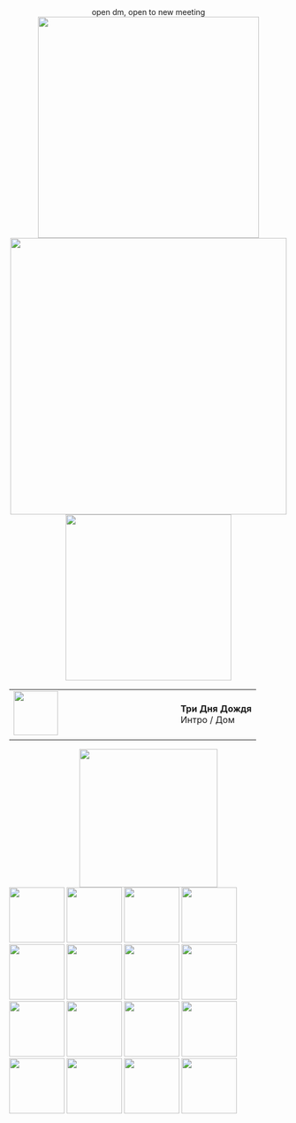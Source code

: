 <div align="center">
open dm, open to new meeting
   
<div align="center">
   <img src="https://www.gifs.cc/lines/1-animated-flow-line-2.gif" width="400">
<div align="center">
<img src="https://github.com/user-attachments/assets/a15182ba-c50b-42ff-817f-127b00481bd2" width="500"/>
   
<div align="center">
<img src="https://www.gifs.cc/lines/1-animated-flow-line-2.gif" width="300">

<div align="center">
  <table style="border: none;">
    <tr>
      <td style="border: none;">
        <img src="https://images.genius.com/c13380b32fb9d759ea73abf5555a4978.1000x1000x1.png" width="80">
         <marquee behavior="scroll" direction="left" scrollamount="4" style="width: 200px; display: inline-block;">
      </td>
      <td style="border: none; padding-left: 10px;">
        <strong>Три Дня Дождя</strong><br> 
        Интро / Дом 
      </td>
    </tr>
  </table>
</div>
<div align="center">
<img src="https://img1.picmix.com/output/stamp/normal/3/7/9/6/1556973_ece88.gif" width="250">
   
<div align="left">
<img src="https://img1.picmix.com/output/pic/normal/5/1/0/0/12260015_07c3e.gif" width="100"> <img src="https://img1.picmix.com/output/pic/normal/2/5/9/4/12424952_d8684.gif" width="100"> <img src="https://img1.picmix.com/output/pic/normal/6/3/4/4/11974436_4d33c.gif" width="100"> <img src="https://img1.picmix.com/output/pic/normal/9/1/3/9/11919319_8fc9a.gif" width="100"> <img src="https://img1.picmix.com/output/pic/normal/4/4/1/5/11575144_c948a.gif" width="100"> <img src="https://img1.picmix.com/output/pic/normal/9/6/0/2/12012069_b82d1.gif" width="100"> <img src="https://img1.picmix.com/output/pic/normal/4/7/0/2/11942074_7317b.gif" width="100"> <img src="https://img1.picmix.com/output/pic/normal/5/7/4/2/11952475_664a2.gif" width="100"> <img src="https://img1.picmix.com/output/pic/normal/4/3/9/9/11779934_56d75.gif" width="100"> <img src="https://img1.picmix.com/output/pic/normal/7/0/9/9/11779907_80083.gif" width="100"> <img src="https://img1.picmix.com/output/pic/normal/0/4/8/9/11779840_2a0b4.gif" width="100"> <img src="https://img1.picmix.com/output/pic/normal/9/5/2/1/11711259_ad3a1.gif" width="100"> <img src="https://img1.picmix.com/output/pic/normal/8/2/7/0/11710728_9e3d6.gif" width="100"> <img src="https://img1.picmix.com/output/pic/normal/9/7/7/8/11688779_476d6.gif" width="100"> <img src="https://img1.picmix.com/output/pic/normal/7/9/6/8/11688697_de7f7.gif" width="100"> <img src="https://img1.picmix.com/output/pic/normal/1/7/2/9/11649271_8cd7d.gif" width="100"> 

